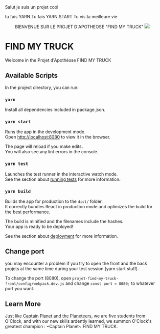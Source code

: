 Salut je suis un projet cool

tu fais YARN
Tu fais YARN START
Tu vis ta meilleure vie

<p align="center">
  BIENVENUE SUR LE PROJET D'APOTHEOSE "FIND MY TRUCK"
  <img src="https://cdn.dribbble.com/users/778581/screenshots/2049806/media/c6eb7d9d78d76ce56189fd24942a3c4d.gif">
</p>

# FIND MY TRUCK

Welcome in the Projet d'Apothéose FIND MY TRUCK

## Available Scripts

In the project directory, you can run:

### `yarn `

Install all dependencies included in package.json.

### `yarn start`

Runs the app in the development mode.<br />
Open [http://localhost:8080](http://localhost:8080) to view it in the browser.

The page will reload if you make edits.<br />
You will also see any lint errors in the console.

### `yarn test`

Launches the test runner in the interactive watch mode.<br />
See the section about [running tests](https://facebook.github.io/create-react-app/docs/running-tests) for more information.

### `yarn build`

Builds the app for production to the `dist/` folder.<br />
It correctly bundles React in production mode and optimizes the build for the best performance.

The build is minified and the filenames include the hashes.<br />
Your app is ready to be deployed!

See the section about [deployment](https://facebook.github.io/create-react-app/docs/deployment) for more information.

## Change port

you may encounter a problem if you try to open the front and the back projets at the same time during your test session (yarn start stuff).

To change the port (8080), open `projet-find-my-truck-front/config/webpack.dev.js` and change `const port = 8080;` to whatever port you want.

## Learn More

Just like [Captain Planet and the Planeteers](https://www.youtube.com/watch?v=PgQOPktUfuE), we are five students from O'Clock, and with our new skills ardently learned, we summon O'Clock's greatest champion : ~Captain Planet~ FIND MY TRUCK.
